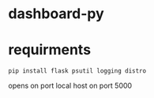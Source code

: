 # dashboard-py

# requirments
```
pip install flask psutil logging distro
```

opens on port local host on port 5000
